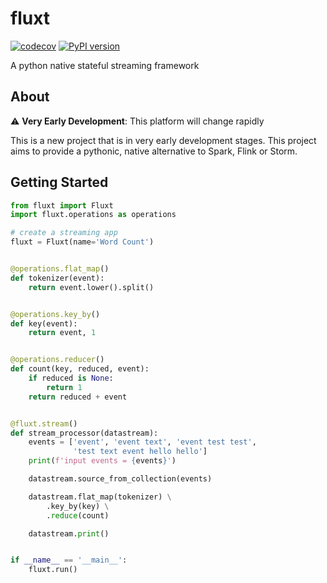 # fluxt

[![codecov](https://codecov.io/gh/SamuelHornsey/fluxt/branch/main/graph/badge.svg?token=NIV5LW1E98)](https://codecov.io/gh/SamuelHornsey/fluxt)
[![PyPI version](https://badge.fury.io/py/fluxt.svg)](https://badge.fury.io/py/fluxt)

A python native stateful streaming framework

## About

⚠️ **Very Early Development**: This platform will change rapidly

This is a new project that is in very early development stages. This project aims to provide a pythonic, native alternative to Spark, Flink or Storm. 

## Getting Started

```python
from fluxt import Fluxt
import fluxt.operations as operations

# create a streaming app
fluxt = Fluxt(name='Word Count')


@operations.flat_map()
def tokenizer(event):
    return event.lower().split()


@operations.key_by()
def key(event):
    return event, 1


@operations.reducer()
def count(key, reduced, event):
    if reduced is None:
        return 1
    return reduced + event


@fluxt.stream()
def stream_processor(datastream):
    events = ['event', 'event text', 'event test test',
              'test text event hello hello']
    print(f'input events = {events}')

    datastream.source_from_collection(events)

    datastream.flat_map(tokenizer) \
        .key_by(key) \
        .reduce(count)

    datastream.print()


if __name__ == '__main__':
    fluxt.run()
```
